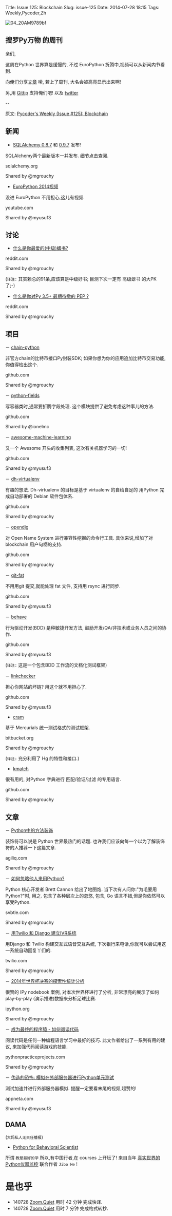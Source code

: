 Title: Issue 125: Blockchain
Slug: issue-125
Date: 2014-07-28 18:15
Tags: Weekly,Pycoder,Zh 

![04_20AM9789bf](https://gallery.mailchimp.com/9735795484d2e4c204da82a29/images/Image_202014_01_22_20at_2010.45.04_20AM9789bf.png)

##  搜罗Py万物 的周刊

亲们,

这周在Python 世界算是缓慢的,
不过 EuroPython 折腾中,视频可以从新闻内节看到. 

向俺们分享[文章](http://pycoders.com/submissions/) 嗦,
若上了周刊,
大名会被高亮显示出来啊!

另,用
[Gittip](https://www.gittip.com/PycodersWeekly)
支持俺们吧!
以及 [twitter](http://www.twitter.com/pycoders)


--

原文: [Pycoder's Weekly (Issue #125): Blockchain](http://us4.campaign-archive1.com/?u=9735795484d2e4c204da82a29&id=d64a421bc8&e=889f3f6a05)


## 新闻


- [SQLAlchemy 0.8.7](http://www.sqlalchemy.org/blog/2014/07/22/sqlalchemy-0.8.7-released/) 和 [0.9.7](http://www.sqlalchemy.org/blog/2014/07/22/sqlalchemy-0.9.7-released/) 发布!

SQLAlchemy两个最新版本一并发布.
细节点击查阅.

sqlalchemy.org

Shared by @mgrouchy
 

- [EuroPython 2014视频](https://www.youtube.com/channel/UCadZ6_NWdCN6YolgQdfV8Pg)

没进 EuroPython 不用担心,这儿有视频.

youtube.com

Shared by @myusuf3


## 讨论

- [什么是你最爱的(中级)蠎书?](http://www.reddit.com/r/Python/comments/2b2s9h/what_is_your_favorite_intermediate_level_python/)

reddit.com

Shared by @mgrouchy

(`译注:` 其实赖总的91条,应该算是中级好书;
目测下次一定有 高级蠎书 的大PK 了;-)
 

- [什么是你对Py 3.5+ 最期待撤的 PEP ?](http://www.reddit.com/r/Python/comments/2b7rqh/which_open_pep_would_you_most_like_to_see_in/)

reddit.com

Shared by @mgrouchy



## 项目

－ [chain-python](https://github.com/myusuf3/chain-python)

非官方chain的比特币接口Py封装SDK;
如果你想为你的应用追加比特币交易功能,
你值得检出这个.

github.com

Shared by @mgrouchy
 

－ [python-fields](https://github.com/ionelmc/python-fields)

写容器类时,通常要折腾字段处理.
这个模块提供了避免考虑这种事儿的方法.

github.com

Shared by @ionelmc
 

－ [awesome-machine-learning](https://github.com/josephmisiti/awesome-machine-learning)

又一个 Awesome 开头的收集列表,
这次有关机器学习的一切!

github.com

Shared by @myusuf3
 

－ [dh-virtualenv](https://github.com/spotify/dh-virtualenv)

有趣的想法.
Dh-virtualenv 的目标是基于 virtualenv 的自给自足的 用Python 完成自动部署的
Debian 软件包体系.

github.com

Shared by @mgrouchy
 

－ [opendig](https://github.com/opennamesystem/opendig)

对 Open Name System 进行兼容性挖掘的命令行工具.
具体来说,增加了对 blockchain 用户句柄的支持.

github.com

Shared by @mgrouchy
 

－ [git-fat](https://github.com/jedbrown/git-fat)

不用用git 提交,就能处理 fat 文件,
支持用 rsync 进行同步.

github.com

Shared by @myusuf3
 

－ [behave](https://github.com/behave/behave)

行为驱动开发(BDD)
是种敏捷开发方法,
鼓励开发/QA/非技术或业务人员之间的协作.

github.com

Shared by @myusuf3

(`译注:` 这是一个包含BDD 工作流的文档化测试框架) 

－ [linkchecker](https://github.com/wummel/linkchecker)

担心你网站的坏链?
用这个就不用担心了.

github.com

Shared by @myusuf3
 

- [cram](https://bitbucket.org/brodie/cram)

基于 Mercurials 统一测试格式的测试框架.

bitbucket.org

Shared by @mgrouchy
 
(`译注:` 充分利用了 Hg 的特性和接口.) 

- [kmatch](https://github.com/ambitioninc/kmatch)

很有用的,
对Python 字典进行 匹配/验证/过滤 的专用语言.

github.com

Shared by @mgrouchy

## 文章
－ [Python中的方法装饰](http://agiliq.com/blog/2014/07/method-decorators-in-python/)


装饰符可以说是 Python 世界最热门的话题.
也许我们应该向每一个以为了解装饰符的人推荐一下这篇文章.

agiliq.com

Shared by @mgrouchy
 

－ [如何忽略他人来用Python?](http://nothingbutsnark.svbtle.com/how-to-argue-for-pythons-use)

Python 核心开发者
Brett Cannon 给出了地图炮.
当下次有人问你:"为毛要用Python?"时, 用之.
包含了各种层次上的忽悠,
包含, Go 语言不错,但是你依然可以享受Python.


svbtle.com

Shared by @mgrouchy

－ [用Twilio 和 Django 建立IVR系统](https://www.twilio.com/blog/2014/07/build-an-ivr-system-with-twilio-and-django.html)


用Django 和 Twilio 构建交互式语音交互系统,
下次银行来电话,你就可以尝试用这一系统自动回复丫们的.

twilio.com

Shared by @mgrouchy
 

－ [2014年世界杯决赛的探索性统计分析](http://nbviewer.ipython.org/github/rjtavares/football-crunching/blob/master/notebooks/an%20exploratory%20data%20analysis%20of%20the%20world%20cup%20final.ipynb)

很赞的 IPy nodebook 案例,
对本次世界杯进行了分析,
非常漂亮的展示了如何 play-by-play (演示推进)数据来分析足球比赛.

ipython.org

Shared by @mgrouchy
 

－ [成为最终的程序猿 - 如何阅读代码](http://pythonpracticeprojects.com/how-to-read-source-code.html)


阅读代码是任何一种编程语言学习中最好的技巧.
此文作者给出了一系列有用的建议, 来加强代码阅读游戏的技能.

pythonpracticeprojects.com

Shared by @mgrouchy



－ [伪造的恐怖: 模拟在外部服务器进行Python单元测试](http://www.appneta.com/blog/python-unit-test-mock/)

测试加速并进行外部服务器模拟.
提醒一定要看末尾的视频,超赞的!

appneta.com

Shared by @myusuf3


## DAMA
(`大妈私人无责任播报`)

- [Python for Behavioral Scientist](http://rrurl.cn/020vaP)

所谓 `教是最好的学` 所以,有中国行者,在 courses 上开坛了!
来自当年 [真实世界的Python仪器监控](http://book.douban.com/subject/20773481/)
联合作者 `Jibo He` !

# 是也乎

- 140728 [Zoom.Quiet](http://zoomquiet.org/) 用时 42 分钟 完成快译.
- 140728 [Zoom.Quiet](http://zoomquiet.org/) 用时 7 分钟 完成格式转抄.

    
 
